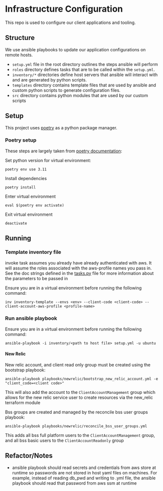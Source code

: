 # Infrastructure Configuration

This repo is used to configure our client applications and tooling. 

## Structure

We use ansible playbooks to update our application configurations on remote hosts. 

- `setup.yml` file in the root directory outlines the steps ansible will perform 
- `roles` directory defines tasks that are to be called within the `setup.yml`. 
- `inventory/*` directories define host servers that ansible will interact with and are generated by python scripts.
- `templates` directory contains template files that are used by ansible and custom python scripts to generate configuration files.
- `src` directory contains python modules that are used by our custom scripts

## Setup 

This project uses [poetry](https://python-poetry.org/) as a python package manager.

### Poetry setup

These steps are largely taken from [poetry documentation](https://python-poetry.org/docs/managing-environments/):

Set python version for virtual environment:
```
poetry env use 3.11
```

Install dependencies
```
poetry install 
```

Enter virtual environment
```
eval $(poetry env activate)
```

Exit virtual environment
```
deactivate
```

## Running 

### Template inventory file

invoke task assumes you already have already authenticated with aws. It will assume the roles associated with the aws-profile names you pass in. See the doc strings defined in the [tasks.py](tasks.py) file for more information about the parameters to be passed in

Ensure you are in a virtual environment before running the following command:

```
inv inventory-template --envs <env> --client-code <client-code> --client-account-aws-profile <profile-name>
```

### Run ansible playbook
Ensure you are in a virtual environment before running the following command:

```
ansible-playbook -i inventory/<path to host file> setup.yml -u ubuntu
```

#### New Relic
New relic account, and client read only group must be created using the bootstrap playbook:
```
ansible-playbook playbooks/newrelic/bootstrap_new_relic_account.yml -e "client_code=<client code>"
```
This will also add the account to the `ClientAccountManagement` group which allows for the new relic service user to create resources via the new_relic terraform module

Bss groups are created and managed by the reconcile bss user groups playbook:
```
ansible-playbook playbooks/newrelic/reconcile_bss_user_groups.yml
```

This adds all bss full platform users to the `ClientAccountManagement` group, and all bss basic users to the `ClientAccountReadonly` group

## Refactor/Notes

- ansible playbook should read secrets and credentials from aws store at runtime so passwords are not stored in host yaml files on machines. For example, instead of reading db_pwd and writing to .yml file, the ansible playbook should read that password from aws ssm at runtime